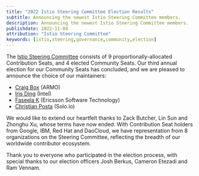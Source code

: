 ```yaml
---
title: "2022 Istio Steering Committee Election Results"
subtitle: Announcing the newest Istio Steering Committee members.
description: Announcing the newest Istio Steering Committee members.
publishdate: 2022-11-04
attribution: "Istio Steering Committee"
keywords: [istio,steering,governance,community,election]
---
```


The [Istio Steering Committee](https://github.com/istio/community/blob/master/steering/README.md) consists of 9 proportionally-allocated Contribution Seats, and 4 elected Community Seats. Our third annual election for our Community Seats has concluded, and we are pleased to announce the choice of our maintainers:

- [Craig Box](https://github.com/istio/community/blob/master/steering/elections/2022/candidate-craigbox.md) (ARMO)
- [Iris Ding](https://github.com/istio/community/blob/master/steering/elections/2022/candidate-irisdingbj.md) (Intel)
- [Faseela K](https://github.com/istio/community/blob/master/steering/elections/2022/candidate-kfaseela.md) (Ericsson Software Technology)
- [Christian Posta](https://github.com/istio/community/blob/master/steering/elections/2022/candidate-ceposta.md) (Solo.io)

We would like to extend our heartfelt thanks to Zack Butcher, Lin Sun and Zhonghu Xu, whose terms have now ended.
With Contribution Seat holders from Google, IBM, Red Hat and DaoCloud, we have representation from 8 organizations on the Steering Committee, reflecting the breadth of our worldwide contributor ecosystem.

Thank you to everyone who participated in the election process, with special thanks to our election officers Josh Berkus, Cameron Etezadi and Ram Vennam.
